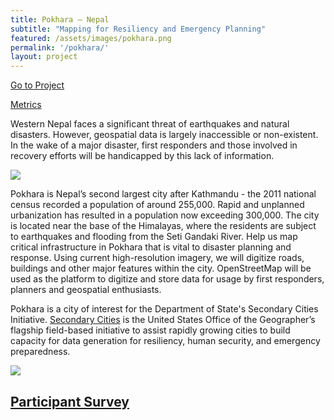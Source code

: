 ```yaml
---
title: Pokhara ‒ Nepal
subtitle: "Mapping for Resiliency and Emergency Planning"
featured: /assets/images/pokhara.png
permalink: '/pokhara/'
layout: project
---
```


<a href="http://tasks.hotosm.org/project/1709" class="button" target="_blank" id="red-button" role="button">Go to Project</a>

<p>

<a href="http://www.missingmaps.org/leaderboards/#/missingmaps,hotosm-project-1709" class="button alt big" id="summary-button" target="_blank">Metrics</a>

<p>

Western Nepal faces a significant threat of earthquakes and natural disasters. However, geospatial data is largely inaccessible or non-existent. In the wake of a major disaster, first responders and those involved in recovery efforts will be handicapped by this lack of information. 
<p><p>
<img src="https://cloud.githubusercontent.com/assets/2665840/10895387/eeb6d964-8181-11e5-9ea8-458d6e9ae2eb.jpg">
<p>
Pokhara is Nepal’s second largest city after Kathmandu - the 2011 national census recorded a population of around 255,000. Rapid and unplanned urbanization has resulted in a population now exceeding 300,000. The city is located near the base of the Himalayas, where the residents are subject to earthquakes and flooding from the Seti Gandaki River. Help us map critical infrastructure in Pokhara that is vital to disaster planning and response.  Using current high-resolution imagery, we will digitize roads, buildings and other major features within the city. OpenStreetMap will be used as the platform to digitize and store data for usage by first responders, planners and geospatial enthusiasts.

Pokhara is a city of interest for the Department of State's Secondary Cities Initiative. <a href="http://secondarycities.state.gov/">Secondary Cities</a> is the United States Office of the Geographer’s flagship field-based initiative to assist rapidly growing cities to build capacity for data generation for resiliency, human security, and emergency preparedness. 
<p>
<img src="https://cloud.githubusercontent.com/assets/2665840/10895392/f3c15506-8181-11e5-9916-1d9e054ea9f7.png"><p>

<p>

<h2><a href="http://esurv.org/online-survey.php?survey_ID=LCIILG_fb283cef" class="button alt" id="summary-button" target="_blank">Participant Survey</a></h2>
